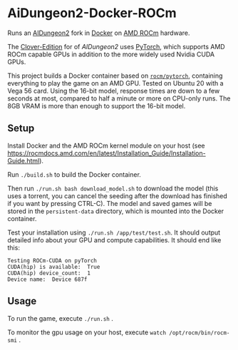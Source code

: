 # AiDungeon2-Docker-ROCm
Runs an [AIDungeon2](https://github.com/latitudegames/AIDungeon) fork in [Docker](https://www.docker.com/) on [AMD ROCm](https://rocmdocs.amd.com/en/latest/) hardware.

The [Clover-Edition](https://github.com/cloveranon/Clover-Edition) for of *AIDungeon2* uses [PyTorch](https://pytorch.org/), which supports AMD ROCm capable GPUs in addition to the more widely used Nvidia CUDA GPUs.

This project builds a Docker container based on [`rocm/pytorch`](https://hub.docker.com/r/rocm/pytorch), containing everything to play the game on an AMD GPU. Tested on Ubuntu 20 with a Vega 56 card. Using the 16-bit model, response times are down to a few seconds at most, compared to half a minute or more on CPU-only runs. The 8GB VRAM is more than enough to support the 16-bit model.

## Setup
Install Docker and the AMD ROCm kernel module on your host (see https://rocmdocs.amd.com/en/latest/Installation_Guide/Installation-Guide.html).

Run `./build.sh` to build the Docker container. 

Then run `./run.sh bash download_model.sh` to download the model (this uses a torrent, you can cancel the seeding after the download has finished if you want by pressing CTRL-C). The model and saved games will be stored in the `persistent-data` directory, which is mounted into the Docker container.

Test your installation using `./run.sh /app/test/test.sh`. It should output detailed info about your GPU and compute capabilities. It should end like this:
```
Testing ROCm-CUDA on pyTorch
CUDA(hip) is available:  True
CUDA(hip) device_count:  1
Device name:  Device 687f
```

## Usage
To run the game, execute `./run.sh` .

To monitor the gpu usage on your host, execute `watch /opt/rocm/bin/rocm-smi` .

